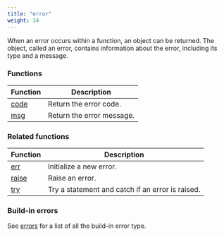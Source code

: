 ```yaml
---
title: "error"
weight: 34
---
```


When an error occurs within a function, an object can be returned. The object, called an error, contains information about the error, including its type and a message.

### Functions

Function | Description
------ | -----------
[code](./code) | Return the error code.
[msg](./msg) | Return the error message.

### Related functions

Function | Description
------ | -----------
[err](../../collection-api/err) | Initialize a new error.
[raise](../../collection-api/raise) | Raise an error.
[try](../../collection-api/try) | Try a statement and catch if an error is raised.

### Build-in errors

See [errors](../../errors) for a list of all the build-in error type.
